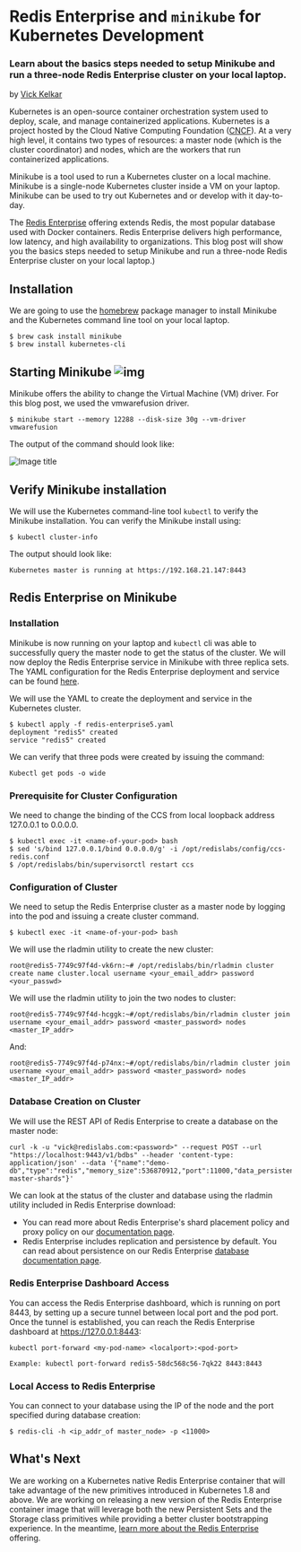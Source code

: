 # Redis Enterprise and `minikube` for Kubernetes Development

### Learn about the basics steps needed to setup Minikube and run a three-node Redis Enterprise cluster on your local laptop.

by [Vick Kelkar](https://dzone.com/users/3190689/vickkelkar.html)

Kubernetes is an open-source container orchestration system used to deploy, scale, and manage containerized applications. Kubernetes is a project hosted by the Cloud Native Computing Foundation ([CNCF](https://www.cncf.io/)). At a very high level, it contains two types of resources: a master node (which is the cluster coordinator) and nodes, which are the workers that run containerized applications.

Minikube is a tool used to run a Kubernetes cluster on a local machine. Minikube is a single-node Kubernetes cluster inside a VM on your laptop. Minikube can be used to try out Kubernetes and or develop with it day-to-day.

The [Redis Enterprise](https://redislabs.com/) offering extends Redis, the most popular database used with Docker containers. Redis Enterprise delivers high performance, low latency, and high availability to organizations. This blog post will show you the basics steps needed to setup Minikube and run a three-node Redis Enterprise cluster on your local laptop.)

## Installation

We are going to use the [homebrew](https://brew.sh/) package manager to install Minikube and the Kubernetes command line tool on your local laptop.

```
$ brew cask install minikube
$ brew install kubernetes-cli
```

## Starting Minikube ![img](https://redislabs.com/wp-content/uploads/2018/01/20171213_minikube.png)

Minikube offers the ability to change the Virtual Machine (VM) driver. For this blog post, we used the vmwarefusion driver.

```
$ minikube start --memory 12288 --disk-size 30g --vm-driver vmwarefusion
```

The output of the command should look like:

![Image title](https://redislabs.com/wp-content/uploads/2018/01/20171212_minikube_startup2.png)

## Verify Minikube installation

We will use the Kubernetes command-line tool `kubectl` to verify the Minikube installation. You can verify the Minikube install using:

```
$ kubectl cluster-info
```

The output should look like:

```
Kubernetes master is running at https://192.168.21.147:8443
```

## Redis Enterprise on Minikube

### Installation

Minikube is now running on your laptop and `kubectl` cli was able to successfully query the master node to get the status of the cluster. We will now deploy the Redis Enterprise service in Minikube with three replica sets. The YAML configuration for the Redis Enterprise deployment and service can be found [here](https://gist.github.com/v-kelkar/6dd938ec8aa9e26cb39edcb7420683e9).

We will use the YAML to create the deployment and service in the Kubernetes cluster.

```
$ kubectl apply -f redis-enterprise5.yaml
deployment "redis5" created
service "redis5" created
```

We can verify that three pods were created by issuing the command:

```
Kubectl get pods -o wide
```

### Prerequisite for Cluster Configuration

We need to change the binding of the CCS from local loopback address 127.0.0.1 to 0.0.0.0.

```
$ kubectl exec -it <name-of-your-pod> bash
$ sed 's/bind 127.0.0.1/bind 0.0.0.0/g' -i /opt/redislabs/config/ccs-redis.conf
$ /opt/redislabs/bin/supervisorctl restart ccs
```

### Configuration of Cluster

We need to setup the Redis Enterprise cluster as a master node by logging into the pod and issuing a create cluster command.

```
$ kubectl exec -it <name-of-your-pod> bash
```

We will use the rladmin utility to create the new cluster:

```
root@redis5-7749c97f4d-vk6rn:~# /opt/redislabs/bin/rladmin cluster create name cluster.local username <your_email_addr> password <your_passwd>
```

We will use the rladmin utility to join the two nodes to cluster:

```
root@redis5-7749c97f4d-hcggk:~#/opt/redislabs/bin/rladmin cluster join username <your_email_addr> password <master_password> nodes <master_IP_addr>
```

And:

```
root@redis5-7749c97f4d-p74nx:~#/opt/redislabs/bin/rladmin cluster join username <your_email_addr> password <master_password> nodes <master_IP_addr>
```

### Database Creation on Cluster

We will use the REST API of Redis Enterprise to create a database on the master node:

```
curl -k -u "vick@redislabs.com:<password>" --request POST --url "https://localhost:9443/v1/bdbs" --header 'content-type: application/json' --data '{"name":"demo-db","type":"redis","memory_size":536870912,"port":11000,"data_persistence":"aof","replication":true,"shards_placement":"sparse","proxy_policy":"all-master-shards"}'
```

We can look at the status of the cluster and database using the rladmin utility included in Redis Enterprise download:

- You can read more about Redis Enterprise's shard placement policy and proxy policy on our [documentation page](https://redislabs.com/redis-enterprise-documentation/administering/designing-production/networking/multiple-active-proxy/).
- Redis Enterprise includes replication and persistence by default. You can read about persistence on our Redis Enterprise [database documentation page](https://redislabs.com/redis-enterprise-documentation/concepts-architecture/data-access/persistence/).

### Redis Enterprise Dashboard Access

You can access the Redis Enterprise dashboard, which is running on port 8443, by setting up a secure tunnel between local port and the pod port. Once the tunnel is established, you can reach the Redis Enterprise dashboard at https://127.0.0.1:8443:

```
kubectl port-forward <my-pod-name> <localport>:<pod-port>

Example: kubectl port-forward redis5-58dc568c56-7qk22 8443:8443
```

### Local Access to Redis Enterprise

You can connect to your database using the IP of the node and the port specified during database creation:

```
$ redis-cli -h <ip_addr_of master_node> -p <11000>
```

## What's Next

We are working on a Kubernetes native Redis Enterprise container that will take advantage of the new primitives introduced in Kubernetes 1.8 and above. We are working on releasing a new version of the Redis Enterprise container image that will leverage both the new Persistent Sets and the Storage class primitives while providing a better cluster bootstrapping experience. In the meantime, [learn more about the Redis Enterprise](https://redislabs.com/why-redis/redis-enterprise/) offering.